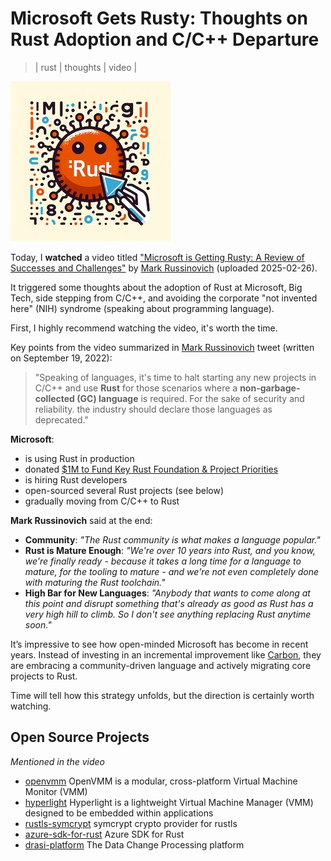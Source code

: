 # Microsoft Gets Rusty: Thoughts on Rust Adoption and C/C++ Departure
> | rust | thoughts | video |

![alt text](2025-06-04-ms-rusty/pic0.jpeg)

Today, I **watched** a video titled ["Microsoft is Getting Rusty: A Review of Successes and Challenges"](https://www.youtube.com/watch?v=1VgptLwP588) by [Mark Russinovich](https://en.wikipedia.org/wiki/Mark_Russinovich) (uploaded 2025-02-26).

It triggered some thoughts about the adoption of Rust at Microsoft, Big Tech, side stepping from C/C++, and avoiding the corporate "not invented here" (NIH) syndrome (speaking about programming language).

First, I highly recommend watching the video, it's worth the time. 

Key points from the video summarized in [Mark Russinovich](https://en.wikipedia.org/wiki/Mark_Russinovich) tweet (written on September 19, 2022): 

> "Speaking of languages, it's time to halt starting any new projects in C/C++ and use **Rust** for those scenarios where a **non-garbage-collected (GC) language** is required. For the sake of security and reliability. the industry should declare those languages as deprecated."

**Microsoft**:

- is using Rust in production
- donated [$1M to Fund Key Rust Foundation & Project Priorities](https://rustfoundation.org/media/1m-microsoft-donation-to-fund-key-rust-foundation-project-priorities/)
- is hiring Rust developers
- open-sourced several Rust projects (see below)
- gradually moving from C/C++ to Rust

**Mark Russinovich** said at the end: 

- **Community**: *"The Rust community is what makes a language popular."*
- **Rust is Mature Enough**: *"We're over 10 years into Rust, and you know, we're finally ready - because it takes a long time for a language to mature, for the tooling to mature - and we're not even completely done with maturing the Rust toolchain."*
- **High Bar for New Languages**: *"Anybody that wants to come along at this point and disrupt something that's already as good as Rust has a very high hill to climb. So I don't see anything replacing Rust anytime soon."*

It’s impressive to see how open-minded Microsoft has become in recent years. Instead of investing in an incremental improvement like [Carbon](https://en.wikipedia.org/wiki/Carbon_(programming_language)), they are embracing a community-driven language and actively migrating core projects to Rust.

Time will tell how this strategy unfolds, but the direction is certainly worth watching.

## Open Source Projects

*Mentioned in the video*

- [openvmm](https://github.com/microsoft/openvmm) OpenVMM is a modular, cross-platform Virtual Machine Monitor (VMM)
- [hyperlight](https://github.com/hyperlight-dev/hyperlight) Hyperlight is a lightweight Virtual Machine Manager (VMM) designed to be embedded within applications
- [rustls-symcrypt](https://github.com/microsoft/rustls-symcrypt) symcrypt crypto provider for rustls
- [azure-sdk-for-rust](https://github.com/Azure/azure-sdk-for-rust) Azure SDK for Rust
- [drasi-platform](https://github.com/drasi-project/drasi-platform) The Data Change Processing platform
